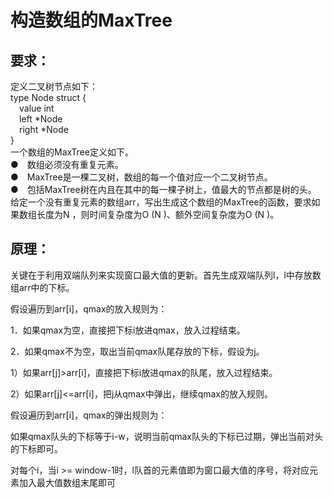 # 构造数组的MaxTree
## 要求：
定义二叉树节点如下：  
type Node struct {  
&emsp;value int  
&emsp;left *Node   
&emsp;right *Node   
}  
一个数组的MaxTree定义如下。  
●　数组必须没有重复元素。  
●　MaxTree是一棵二叉树，数组的每一个值对应一个二叉树节点。  
●　包括MaxTree树在内且在其中的每一棵子树上，值最大的节点都是树的头。  
给定一个没有重复元素的数组arr，写出生成这个数组的MaxTree的函数，要求如果数组长度为N ，则时间复杂度为O (N )、额外空间复杂度为O (N )。
## 原理：
关键在于利用双端队列来实现窗口最大值的更新。首先生成双端队列l，l中存放数组arr中的下标。

假设遍历到arr[i]，qmax的放入规则为：

1．如果qmax为空，直接把下标i放进qmax，放入过程结束。

2．如果qmax不为空，取出当前qmax队尾存放的下标，假设为j。

1）如果arr[j]>arr[i]，直接把下标i放进qmax的队尾，放入过程结束。

2）如果arr[j]<=arr[i]，把j从qmax中弹出，继续qmax的放入规则。

假设遍历到arr[i]，qmax的弹出规则为：

如果qmax队头的下标等于i-w，说明当前qmax队头的下标已过期，弹出当前对头的下标即可。

对每个i，当i >= window-1时，l队首的元素值即为窗口最大值的序号，将对应元素加入最大值数组末尾即可